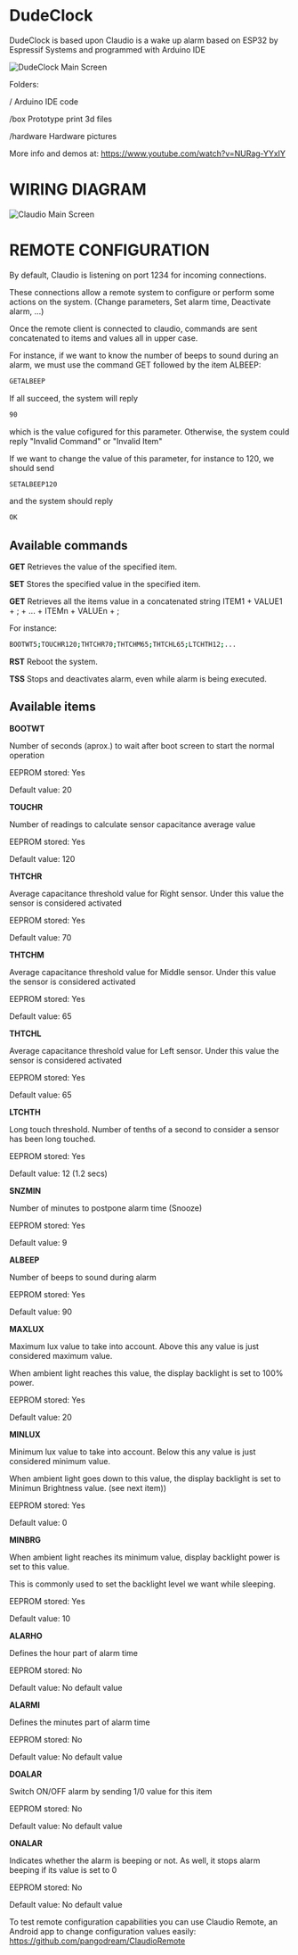 # DudeClock
DudeClock is based upon Claudio is a wake up alarm based on ESP32 by Espressif Systems and programmed with Arduino IDE

![DudeClock Main Screen](https://raw.githubusercontent.com/pangodream/Claudio/master/hardware/CLAUDIO_MAIN_SCREEN.jpg)

Folders:

/          Arduino IDE code

/box       Prototype print 3d files

/hardware  Hardware pictures



More info and demos at: https://www.youtube.com/watch?v=NURag-YYxIY

# WIRING DIAGRAM
![Claudio Main Screen](https://raw.githubusercontent.com/pangodream/Claudio/master/hardware/Claudio_Wiring_Diagram.png)

# REMOTE CONFIGURATION
By default, Claudio is listening on port 1234 for incoming connections. 

These connections allow a remote system to configure or perform some actions on the system. (Change parameters, Set alarm time, Deactivate alarm, ...)

Once the remote client is connected to claudio, commands are sent concatenated to items and values all in upper case. 

For instance, if we want to know the number of beeps to sound during an alarm, we must use the command GET followed by the item ALBEEP:
```bash
GETALBEEP
```
 If all succeed, the system will reply
```bash
90
```
which is the value cofigured for this parameter. Otherwise, the system could reply "Invalid Command" or "Invalid Item"

If we want to change the value of this parameter, for instance to 120, we should send
```bash
SETALBEEP120
```
and the system should reply
```bash
OK
```


## Available commands 
**GET**
Retrieves the value of the specified item.

**SET**
Stores the specified value in the specified item.

**GET**
Retrieves all the items value in a concatenated string ITEM1 + VALUE1 + ; + ... + ITEMn + VALUEn + ; 

For instance:
```bash
BOOTWT5;TOUCHR120;THTCHR70;THTCHM65;THTCHL65;LTCHTH12;...
```

**RST**
Reboot the system.

**TSS**
Stops and deactivates alarm, even while alarm is being executed.

## Available items
**BOOTWT**

Number of seconds (aprox.) to wait after boot screen to start the normal operation

EEPROM stored: Yes

Default value: 20

**TOUCHR**

Number of readings to calculate sensor capacitance average value

EEPROM stored: Yes

Default value: 120

**THTCHR**

Average capacitance threshold value for Right sensor. Under this value the sensor is considered activated

EEPROM stored: Yes

Default value: 70

**THTCHM**

Average capacitance threshold value for Middle sensor. Under this value the sensor is considered activated

EEPROM stored: Yes

Default value: 65

**THTCHL**

Average capacitance threshold value for Left sensor. Under this value the sensor is considered activated

EEPROM stored: Yes

Default value: 65

**LTCHTH**

Long touch threshold. Number of tenths of a second to consider a sensor has been long touched.

EEPROM stored: Yes

Default value: 12   (1.2 secs)

**SNZMIN**

Number of minutes to postpone alarm time (Snooze)

EEPROM stored: Yes

Default value: 9

**ALBEEP**

Number of beeps to sound during alarm

EEPROM stored: Yes

Default value: 90

**MAXLUX**

Maximum lux value to take into account. Above this any value is just considered maximum value.

When ambient light reaches this value, the display backlight is set to 100% power. 

EEPROM stored: Yes

Default value: 20

**MINLUX**

Minimum lux value to take into account. Below this any value is just considered minimum value.

When ambient light goes down to this value, the display backlight is set to Minimun Brightness value. (see next item))

EEPROM stored: Yes

Default value: 0

**MINBRG**

When ambient light reaches its minimum value, display backlight power is set to this value.

This is commonly used to set the backlight level we want while sleeping. 

EEPROM stored: Yes

Default value: 10

**ALARHO**

Defines the hour part of alarm time 

EEPROM stored: No

Default value: No default value

**ALARMI**

Defines the minutes part of alarm time

EEPROM stored: No

Default value: No default value

**DOALAR**

Switch ON/OFF alarm by sending 1/0 value for this item

EEPROM stored: No

Default value: No default value

**ONALAR**

Indicates whether the alarm is beeping or not. As well, it stops alarm beeping if its value is set to 0

EEPROM stored: No

Default value: No default value


To test remote configuration capabilities you can use Claudio Remote, an Android app to change configuration values easily:
https://github.com/pangodream/ClaudioRemote
